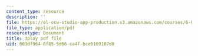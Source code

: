 ```yaml
---
content_type: resource
description: ''
file: https://ol-ocw-studio-app-production.s3.amazonaws.com/courses/6-004-computation-structures-spring-2017/003df9648f855d66ca4fbce6169107d0_Z7pKkCDmHh0.pdf
file_type: application/pdf
resourcetype: Document
title: 3play pdf file
uid: 003df964-8f85-5d66-ca4f-bce6169107d0
---
```


